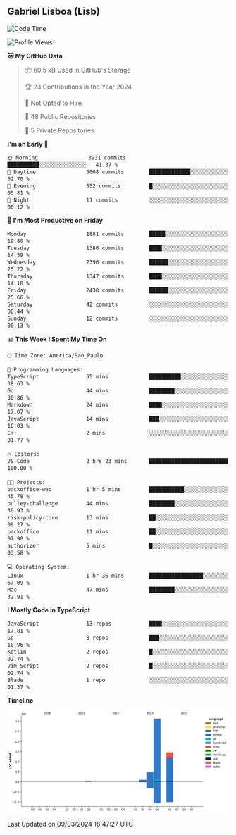 ## Gabriel Lisboa (Lisb)

<!--START_SECTION:waka-->
![Code Time](http://img.shields.io/badge/Code%20Time-451%20hrs%2035%20mins-blue)

![Profile Views](http://img.shields.io/badge/Profile%20Views-1-blue)

**🐱 My GitHub Data** 

> 📦 60.5 kB Used in GitHub's Storage 
 > 
> 🏆 23 Contributions in the Year 2024
 > 
> 🚫 Not Opted to Hire
 > 
> 📜 48 Public Repositories 
 > 
> 🔑 5 Private Repositories 
 > 
**I'm an Early 🐤** 

```text
🌞 Morning                3931 commits        ██████████░░░░░░░░░░░░░░░   41.37 % 
🌆 Daytime                5008 commits        █████████████░░░░░░░░░░░░   52.70 % 
🌃 Evening                552 commits         █░░░░░░░░░░░░░░░░░░░░░░░░   05.81 % 
🌙 Night                  11 commits          ░░░░░░░░░░░░░░░░░░░░░░░░░   00.12 % 
```
📅 **I'm Most Productive on Friday** 

```text
Monday                   1881 commits        █████░░░░░░░░░░░░░░░░░░░░   19.80 % 
Tuesday                  1386 commits        ████░░░░░░░░░░░░░░░░░░░░░   14.59 % 
Wednesday                2396 commits        ██████░░░░░░░░░░░░░░░░░░░   25.22 % 
Thursday                 1347 commits        ████░░░░░░░░░░░░░░░░░░░░░   14.18 % 
Friday                   2438 commits        ██████░░░░░░░░░░░░░░░░░░░   25.66 % 
Saturday                 42 commits          ░░░░░░░░░░░░░░░░░░░░░░░░░   00.44 % 
Sunday                   12 commits          ░░░░░░░░░░░░░░░░░░░░░░░░░   00.13 % 
```


📊 **This Week I Spent My Time On** 

```text
🕑︎ Time Zone: America/Sao_Paulo

💬 Programming Languages: 
TypeScript               55 mins             ██████████░░░░░░░░░░░░░░░   38.63 % 
Go                       44 mins             ████████░░░░░░░░░░░░░░░░░   30.86 % 
Markdown                 24 mins             ████░░░░░░░░░░░░░░░░░░░░░   17.07 % 
JavaScript               14 mins             ███░░░░░░░░░░░░░░░░░░░░░░   10.03 % 
C++                      2 mins              ░░░░░░░░░░░░░░░░░░░░░░░░░   01.77 % 

🔥 Editors: 
VS Code                  2 hrs 23 mins       █████████████████████████   100.00 % 

🐱‍💻 Projects: 
backoffice-web           1 hr 5 mins         ███████████░░░░░░░░░░░░░░   45.78 % 
pulley-challenge         44 mins             ████████░░░░░░░░░░░░░░░░░   30.93 % 
risk-policy-core         13 mins             ██░░░░░░░░░░░░░░░░░░░░░░░   09.27 % 
backoffice               11 mins             ██░░░░░░░░░░░░░░░░░░░░░░░   07.90 % 
authorizer               5 mins              █░░░░░░░░░░░░░░░░░░░░░░░░   03.58 % 

💻 Operating System: 
Linux                    1 hr 36 mins        █████████████████░░░░░░░░   67.09 % 
Mac                      47 mins             ████████░░░░░░░░░░░░░░░░░   32.91 % 
```

**I Mostly Code in TypeScript** 

```text
JavaScript               13 repos            ████░░░░░░░░░░░░░░░░░░░░░   17.81 % 
Go                       8 repos             ███░░░░░░░░░░░░░░░░░░░░░░   10.96 % 
Kotlin                   2 repos             █░░░░░░░░░░░░░░░░░░░░░░░░   02.74 % 
Vim Script               2 repos             █░░░░░░░░░░░░░░░░░░░░░░░░   02.74 % 
Blade                    1 repo              ░░░░░░░░░░░░░░░░░░░░░░░░░   01.37 % 
```



**Timeline**

![Lines of Code chart](https://raw.githubusercontent.com/tenlisboa/tenlisboa/main/assets/bar_graph.png)


 Last Updated on 09/03/2024 18:47:27 UTC
<!--END_SECTION:waka-->
